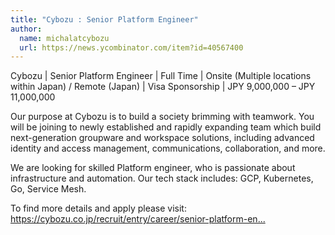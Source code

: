 ```yaml
---
title: "Cybozu : Senior Platform Engineer"
author:
  name: michalatcybozu
  url: https://news.ycombinator.com/item?id=40567400
---
```

Cybozu | Senior Platform Engineer | Full Time | Onsite (Multiple locations within Japan) &#x2F; Remote (Japan) | Visa Sponsorship | JPY 9,000,000 – JPY 11,000,000

Our purpose at Cybozu is to build a society brimming with teamwork. You will be joining to newly established and rapidly expanding team which build next-generation groupware and workspace solutions, including advanced identity and access management, communications, collaboration, and more.

We are looking for skilled Platform engineer, who is passionate about infrastructure and automation. Our tech stack includes: GCP, Kubernetes, Go, Service Mesh.

To find more details and apply please visit: <a href="https:&#x2F;&#x2F;cybozu.co.jp&#x2F;recruit&#x2F;entry&#x2F;career&#x2F;senior-platform-engineer.html" rel="nofollow">https:&#x2F;&#x2F;cybozu.co.jp&#x2F;recruit&#x2F;entry&#x2F;career&#x2F;senior-platform-en...</a>
